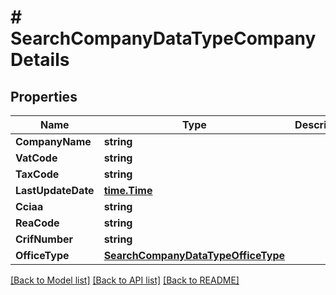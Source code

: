 # # SearchCompanyDataTypeCompanyDetails


## Properties 


Name | Type | Description | Notes
------------ | ------------- | ------------- | -------------
**CompanyName**| **string** |   | [optional]
**VatCode**| **string** |   | [optional]
**TaxCode**| **string** |   | [optional]
**LastUpdateDate**| [**time.Time**](time.Time.md) |   | [optional]
**Cciaa**| **string** |   | [optional]
**ReaCode**| **string** |   | [optional]
**CrifNumber**| **string** |   | [optional]
**OfficeType**| [**SearchCompanyDataTypeOfficeType**](SearchCompanyDataTypeOfficeType.md) |   | [optional]


[[Back to Model list]](../../README.md#models) [[Back to API list]](../../README.md#endpoints) [[Back to README]](../../README.md)

